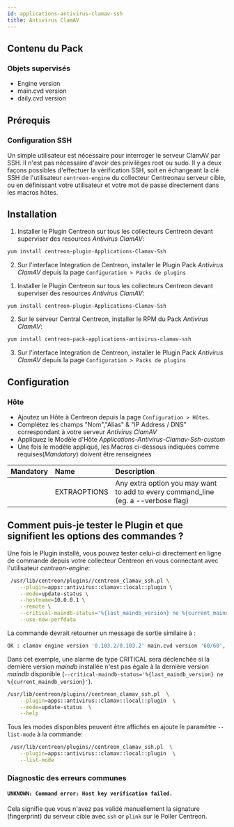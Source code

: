 ```yaml
---
id: applications-antivirus-clamav-ssh
title: Antivirus ClamAV
---
```


## Contenu du Pack

### Objets supervisés

* Engine version
* main.cvd version
* daily.cvd version

## Prérequis

### Configuration SSH

Un simple utilisateur est nécessaire pour interroger le serveur ClamAV par SSH. 
Il n'est pas nécessaire d'avoir des privilèges root ou sudo. Il y a deux façons 
possibles d'effectuer la vérification SSH, soit en échangeant la clé SSH de 
l'utilisateur `centreon-engine` du collecteur Centreonau serveur cible, 
ou en définissant votre utilisateur et votre mot de passe directement dans les 
macros hôtes.

## Installation

<!--DOCUSAURUS_CODE_TABS-->

<!--Online IMP Licence & IT-100 Editions-->

1. Installer le Plugin Centreon sur tous les collecteurs Centreon devant superviser des resources *Antivirus ClamAV*:

```bash
yum install centreon-plugin-Applications-Clamav-Ssh
```

2. Sur l'interface Integration de Centreon, installer le Plugin Pack *Antivirus ClamAV* depuis la page `Configuration > Packs de plugins`

<!--Offline IMP License-->

1. Installer le Plugin Centreon sur tous les collecteurs Centreon devant superviser des resources *Antivirus ClamAV*:

```bash
yum install centreon-plugin-Applications-Clamav-Ssh
```

2. Sur le serveur Central Centreon, installer le RPM du Pack *Antivirus ClamAV*:

 ```bash
yum install centreon-pack-applications-antivirus-clamav-ssh
```

3. Sur l'interface Integration de Centreon, installer le Plugin Pack *Antivirus ClamAV* depuis la page `Configuration > Packs de plugins`

<!--END_DOCUSAURUS_CODE_TABS-->

## Configuration

### Hôte

* Ajoutez un Hôte à Centreon depuis la page `Configuration > Hôtes`.
* Complétez les champs "Nom","Alias" & "IP Address / DNS" correspondant à votre serveur *Antivirus ClamAV*
* Appliquez le Modèle d'Hôte *Applications-Antivirus-Clamav-Ssh-custom* 
* Une fois le modèle appliqué, les Macros ci-dessous indiquées comme requises(*Mandatory*) doivent être renseignées 

| Mandatory | Name         | Description                                                                        |
|:----------|:-------------|:-----------------------------------------------------------------------------------|
|           | EXTRAOPTIONS | Any extra option you may want to add to every command\_line (eg. a --verbose flag) |

## Comment puis-je tester le Plugin et que signifient les options des commandes ? 

Une fois le Plugin installé, vous pouvez tester celui-ci directement en ligne 
de commande depuis votre collecteur Centreon en vous connectant avec 
l'utilisateur *centreon-engine*:

```bash
 /usr/lib/centreon/plugins//centreon_clamav_ssh.pl \
    --plugin=apps::antivirus::clamav::local::plugin \
    --mode=update-status \
    --hostname=10.0.0.1 \
    --remote \
    --critical-maindb-status='%{last_maindb_version} ne %{current_maindb_version}' \
    --use-new-perfdata
 ```

 La commande devrait retourner un message de sortie similaire à :

```bash
OK : clamav engine version '0.103.2/0.103.2' main.cvd version '60/60', last update 1d 3h 46m 40s daily.cvd version '25839/25839', last update 1d 3h 46m 40s | 
 ```

Dans cet exemple, une alarme de type CRITICAL sera déclenchée si la dernière
version *maindb* installée n'est pas égale à la dernière version *maindb*
disponible
(`--critical-maindb-status='%{last_maindb_version} ne %{current_maindb_version}'`).

```bash
/usr/lib/centreon/plugins//centreon_clamav_ssh.pl  \
    --plugin=apps::antivirus::clamav::local::plugin  \
    --mode=update-status  \
    --help
 ```

Tous les modes disponibles peuvent être affichés en ajoute le paramètre 
`--list-mode` à la commande:

```bash
 /usr/lib/centreon/plugins//centreon_clamav_ssh.pl  \
    --plugin=apps::antivirus::clamav::local::plugin  \
    --list-mode
 ```

### Diagnostic des erreurs communes

#### `UNKNOWN: Command error: Host key verification failed.`

Cela signifie que vous n'avez pas validé manuellement la signature (fingerprint)
du serveur cible avec `ssh` or `plink` sur le Poller Centreon.